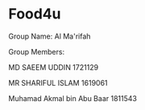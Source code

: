 # Food4u

Group Name: Al Ma'rifah

Group Members:

MD SAEEM UDDIN 1721129

MR SHARIFUL ISLAM 1619061

Muhamad Akmal bin Abu Baar 1811543

